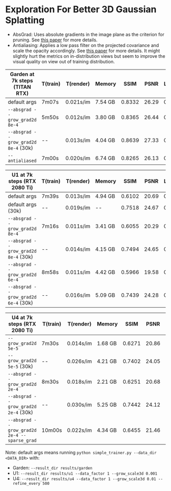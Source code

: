 # Exploration For Better 3D Gaussian Splatting

- AbsGrad: Uses absolute gradients in the image plane as the criterion for pruning. See [this paper](https://arxiv.org/pdf/2404.10484) for more details.
- Antialiasing: Applies a low pass filter on the projected covariance and scale the opacity accordingly. See [this paper](https://niujinshuchong.github.io/mip-splatting/) for more details. It might slightly hurt the metrics on in-distribution views but seem to improve the visual quality on view out of training distribution.

| Garden at 7k steps (TITAN RTX)       | T(train) | T(render) | Memory  | SSIM   | PSNR  | LPIPS | #GS.  |
| ------------------------------------ | -------- | --------- | ------- | ------ | ----- | ----- | ----- |
| default args                         | 7m07s    | 0.021s/im | 7.54 GB | 0.8332 | 26.29 | 0.123 | 4.46M |
| `--absgrad --grow_grad2d 8e-4`       | 5m50s    | 0.012s/im | 3.80 GB | 0.8365 | 26.44 | 0.121 | 2.17M |
| `--absgrad --grow_grad2d 8e-4` (30k) | --       | 0.013s/im | 4.04 GB | 0.8639 | 27.33 | 0.079 | 2.35M |
| `--antialiased`                      | 7m00s    | 0.020s/im | 6.74 GB | 0.8265 | 26.13 | 0.137 | 3.99M |

| U1 at 7k steps (RTX 2080 Ti)         | T(train) | T(render) | Memory  | SSIM   | PSNR  | LPIPS | #GS.  |
| ------------------------------------ | -------- | --------- | ------- | ------ | ----- | ----- | ----- |
| default args                         | 7m39s    | 0.013s/im | 4.94 GB | 0.6102 | 20.69 | 0.615 | 2.47M |
| default args (30k)                   | --       | 0.019s/im | --      | 0.7518 | 24.67 | 0.385 | 4.18M |
| `--absgrad --grow_grad2d 8e-4`       | 7m16s    | 0.011s/im | 3.41 GB | 0.6055 | 20.29 | 0.636 | 1.72M |
| `--absgrad --grow_grad2d 8e-4` (30k) | --       | 0.014s/im | 4.15 GB | 0.7494 | 24.65 | 0.390 | 2.37M |
| `--absgrad --grow_grad2d 6e-4`       | 8m58s    | 0.011s/im | 4.42 GB | 0.5966 | 19.58 | 0.654 | 2.21M |
| `--absgrad --grow_grad2d 6e-4` (30k) | --       | 0.016s/im | 5.09 GB | 0.7439 | 24.28 | 0.400 | 2.92M |

| U4 at 7k steps (RTX 2080 Ti)                 | T(train) | T(render) | Memory  | SSIM   | PSNR  | LPIPS | #GS.  |
| -------------------------------------------- | -------- | --------- | ------- | ------ | ----- | ----- | ----- |
| `--grow_grad2d 5e-5`                         | 7m30s    | 0.014s/im | 1.68 GB | 0.6271 | 20.86 | 0.583 | 0.61M |
| `--grow_grad2d 5e-5` (30k)                   | --       | 0.026s/im | 4.21 GB | 0.7402 | 24.05 | 0.299 | 2.44M |
| `--absgrad --grow_grad2d 2e-4`               | 8m30s    | 0.018s/im | 2.21 GB | 0.6251 | 20.68 | 0.587 | 0.89M |
| `--absgrad --grow_grad2d 2e-4` (30k)         | --       | 0.030s/im | 5.25 GB | 0.7442 | 24.12 | 0.291 | 2.62M |
| `--absgrad --grow_grad2d 2e-4 --sparse_grad` | 10m00s   | 0.022s/im | 4.34 GB | 0.6455 | 21.46 | 0.538 | 1.30M |

Note: default args means running `python simple_trainer.py --data_dir <DATA_DIR>` with:

- Garden: `--result_dir results/garden`
- U1: `--result_dir results/u1 --data_factor 1 --grow_scale3d 0.001`
- U4: `--result_dir results/u4 --data_factor 1 --grow_scale3d 0.01 --refine_every 500`
